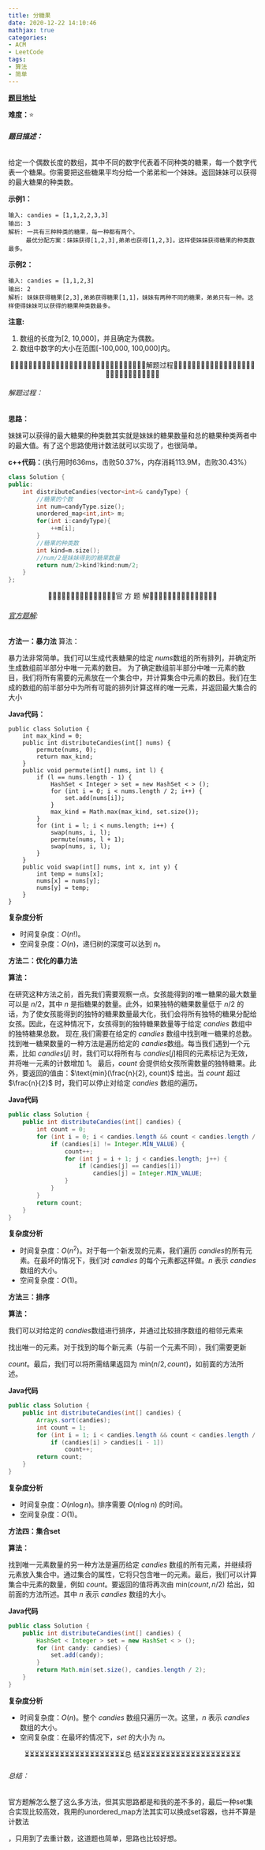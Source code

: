 ```yaml
---
title: 分糖果
date: 2020-12-22 14:10:46
mathjax: true
categories:
- ACM
- LeetCode
tags:
- 算法
- 简单
---
```


**[题目地址](https://leetcode-cn.com/problems/distribute-candies/)**

**难度：**⭐

###### **题目描述：**

给定一个偶数长度的数组，其中不同的数字代表着不同种类的糖果，每一个数字代表一个糖果。你需要把这些糖果平均分给一个弟弟和一个妹妹。返回妹妹可以获得的最大糖果的种类数。

<!-- more -->

**示例1：**

```
输入: candies = [1,1,2,2,3,3]
输出: 3
解析: 一共有三种种类的糖果，每一种都有两个。
     最优分配方案：妹妹获得[1,2,3],弟弟也获得[1,2,3]。这样使妹妹获得糖果的种类数最多。
```

**示例2：**

```
输入: candies = [1,1,2,3]
输出: 2
解析: 妹妹获得糖果[2,3],弟弟获得糖果[1,1]，妹妹有两种不同的糖果，弟弟只有一种。这样使得妹妹可以获得的糖果种类数最多。
```

**注意:**

1. 数组的长度为[2, 10,000]，并且确定为偶数。
2. 数组中数字的大小在范围[-100,000, 100,000]内。



<center>🙋‍♂️🙋‍♂️🙋‍♂️🙋‍♂️🙋‍♂️🙋‍♂️🙋‍♂️🙋‍♂️🙋‍♂️🙋‍♂️🙋‍♂️🙋‍♂️🙋‍♂️🙋‍♂️🙋‍♂️解题过程🙋‍♂️🙋‍♂️🙋‍♂️🙋‍♂️🙋‍♂️🙋‍♂️🙋‍♂️🙋‍♂️🙋‍♂️🙋‍♂️🙋‍♂️🙋‍♂️🙋‍♂️🙋‍♂️🙋‍♂️</center>

###### 解题过程：

**思路：**

妹妹可以获得的最大糖果的种类数其实就是妹妹的糖果数量和总的糖果种类两者中的最大值。有了这个思路使用计数法就可以实现了，也很简单。

**c++代码：**(执行用时636ms，击败50.37%，内存消耗113.9M，击败30.43%）

```c++
class Solution {
public:
    int distributeCandies(vector<int>& candyType) {
        //糖果的个数
        int num=candyType.size();
        unordered_map<int,int> m;
        for(int i:candyType){
            ++m[i];
        }
        //糖果的种类数
        int kind=m.size();
        //num/2是妹妹得到的糖果数量
        return num/2>kind?kind:num/2;
    }
};
```



<center>💎💎💎💎💎💎💎💎💎💎💎💎💎💎💎官 方 题 解💎💎💎💎💎💎💎💎💎💎💎💎💎💎💎</center>

###### [官方题解](https://leetcode-cn.com/problems/distribute-candies/solution/fen-tang-guo-by-leetcode/):

**方法一：暴力法**
算法：

暴力法非常简单。我们可以生成代表糖果的给定 $nums$数组的所有排列，并确定所生成数组前半部分中唯一元素的数目。
为了确定数组前半部分中唯一元素的数目，我们将所有需要的元素放在一个集合中，并计算集合中元素的数目。我们在生成的数组的前半部分中为所有可能的排列计算这样的唯一元素，并返回最大集合的大小

**Java代码：**

```java++
public class Solution {
    int max_kind = 0;
    public int distributeCandies(int[] nums) {
        permute(nums, 0);
        return max_kind;
    }
    public void permute(int[] nums, int l) {
        if (l == nums.length - 1) {
            HashSet < Integer > set = new HashSet < > ();
            for (int i = 0; i < nums.length / 2; i++) {
                set.add(nums[i]);
            }
            max_kind = Math.max(max_kind, set.size());
        }
        for (int i = l; i < nums.length; i++) {
            swap(nums, i, l);
            permute(nums, l + 1);
            swap(nums, i, l);
        }
    }
    public void swap(int[] nums, int x, int y) {
        int temp = nums[x];
        nums[x] = nums[y];
        nums[y] = temp;
    }
}
```

**复杂度分析**

- 时间复杂度：$O(n!)$。
- 空间复杂度：$O(n)$，递归树的深度可以达到 $n$。



**方法二：优化的暴力法**

**算法：**

在研究这种方法之前，首先我们需要观察一点。女孩能得到的唯一糖果的最大数量可以是 $n/2$，其中 $n$ 是指糖果的数量。此外，如果独特的糖果数量低于 $n/2$ 的话，为了使女孩能得到的独特的糖果数量最大化，我们会将所有独特的糖果分配给女孩。因此，在这种情况下，女孩得到的独特糖果数量等于给定 $candies$ 数组中的独特糖果总数。
现在,我们需要在给定的 $candies$ 数组中找到唯一糖果的总数。找到唯一糖果数量的一种方法是遍历给定的 $candies$数组。每当我们遇到一个元素，比如 $candies[j]$ 时，我们可以将所有与 $candies[j]$相同的元素标记为无效，并将唯一元素的计数增加 1。
最后，$count$ 会提供给女孩所需数量的独特糖果。此外，要返回的值由：$\text{min}(\frac{n}{2}, count)$ 给出。当 $count$ 超过 $\frac{n}{2}$ 时，我们可以停止对给定 $candies$ 数组的遍历。

**Java代码**

```java
public class Solution {
    public int distributeCandies(int[] candies) {
        int count = 0;
        for (int i = 0; i < candies.length && count < candies.length / 2; i++) {
            if (candies[i] != Integer.MIN_VALUE) {
                count++;
                for (int j = i + 1; j < candies.length; j++) {
                    if (candies[j] == candies[i])
                        candies[j] = Integer.MIN_VALUE;
                }
            }
        }
        return count;
    }
}
```

**复杂度分析**

- 时间复杂度：$O(n^2)$。对于每一个新发现的元素，我们遍历 $candies$的所有元素。在最坏的情况下，我们对 $candies$ 的每个元素都这样做。$n$ 表示 $candies$数组的大小。
- 空间复杂度：$O(1)$。



**方法三：排序**

**算法：**

我们可以对给定的 $candies$数组进行排序，并通过比较排序数组的相邻元素来

找出唯一的元素。对于找到的每个新元素（与前一个元素不同），我们需要更新 

$count$。最后，我们可以将所需结果返回为 $\text{min}(n/2,count)$，如前面的方法所述。

**Java代码**

```java
public class Solution {
    public int distributeCandies(int[] candies) {
        Arrays.sort(candies);
        int count = 1;
        for (int i = 1; i < candies.length && count < candies.length / 2; i++)
            if (candies[i] > candies[i - 1])
                count++;
        return count;
    }
}
```

**复杂度分析**

- 时间复杂度：$O(n\log n)$。排序需要 $O(n\log n)$ 的时间。
- 空间复杂度：$O(1)$。



**方法四：集合set**

**算法：**

找到唯一元素数量的另一种方法是遍历给定 $candies$ 数组的所有元素，并继续将元素放入集合中。通过集合的属性，它将只包含唯一的元素。最后，我们可以计算集合中元素的数量，例如 $count$。要返回的值将再次由 $\text{min}(count, n/2)$ 给出，如前面的方法所述。其中 $n$ 表示 $candies$ 数组的大小。

**Java代码**

```java
public class Solution {
    public int distributeCandies(int[] candies) {
        HashSet < Integer > set = new HashSet < > ();
        for (int candy: candies) {
            set.add(candy);
        }
        return Math.min(set.size(), candies.length / 2);
    }
}
```

**复杂度分析**

- 时间复杂度：$O(n)$。整个 $candies$ 数组只遍历一次。这里，$n$ 表示 $candies$ 数组的大小。
- 空间复杂度：​在最坏的情况下，$set$ 的大小为 $n$。



<center>⏳⏳⏳⏳⏳⏳⏳⏳⏳⏳⏳⏳⏳⏳⏳⏳⏳⏳⏳⏳总 结⏳⏳⏳⏳⏳⏳⏳⏳⏳⏳⏳⏳⏳⏳⏳⏳⏳⏳⏳⏳</center>

###### 总结：

官方题解怎么整了这么多方法，但其实思路都是和我的差不多的，最后一种set集合实现比较高效，我用的unordered_map方法其实可以换成set容器，也并不算是计数法

，只用到了去重计数，这道题也简单，思路也比较好想。
